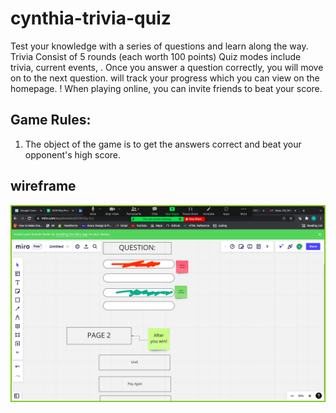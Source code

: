 # cynthia-trivia-quiz
Test your knowledge with a series of questions and learn along the way. Trivia Consist of 5 rounds (each worth 100 points) Quiz modes include trivia, current events, . Once you answer a question correctly, you will move on to the next question. will track your progress which you can view on the homepage. !
When playing online, you can invite friends to beat your score.

## Game Rules:
1. The object of the game is to get the answers correct and beat your opponent's high score.

## wireframe
![image](wireframe.png)
